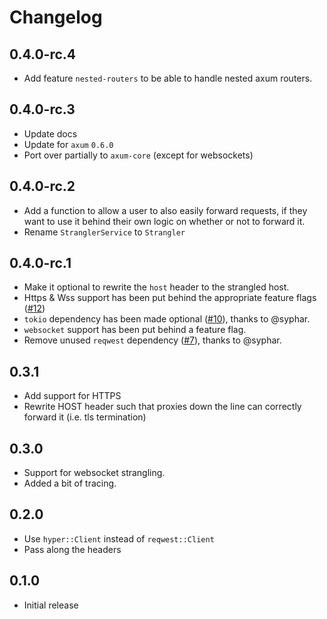 # Changelog

## 0.4.0-rc.4

- Add feature `nested-routers` to be able to handle nested axum routers.

## 0.4.0-rc.3

- Update docs
- Update for `axum` `0.6.0`
- Port over partially to `axum-core` (except for websockets)

## 0.4.0-rc.2

- Add a function to allow a user to also easily forward requests, if they want to use it behind their own logic on whether or not to forward it.
- Rename `StranglerService` to `Strangler`

## 0.4.0-rc.1

- Make it optional to rewrite the `host` header to the strangled host.
- Https & Wss support has been put behind the appropriate feature flags ([#12](https://github.com/MidasLamb/axum-strangler/pull/12))
- `tokio` dependency has been made optional ([#10](https://github.com/MidasLamb/axum-strangler/pull/10)), thanks to @syphar.
- `websocket` support has been put behind a feature flag.
- Remove unused `reqwest` dependency ([#7](https://github.com/MidasLamb/axum-strangler/pull/7)), thanks to @syphar.

## 0.3.1

- Add support for HTTPS
- Rewrite HOST header such that proxies down the line can correctly forward it (i.e. tls termination)

## 0.3.0

- Support for websocket strangling.
- Added a bit of tracing.

## 0.2.0

- Use `hyper::Client` instead of `reqwest::Client`
- Pass along the headers

## 0.1.0

- Initial release
